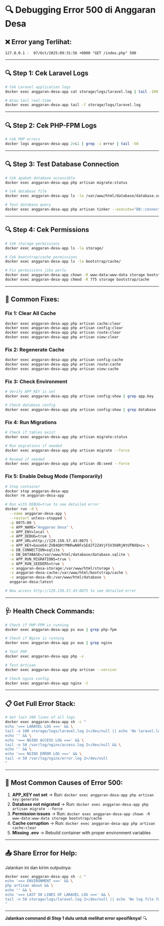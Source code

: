 # 🔍 Debugging Error 500 di Anggaran Desa

## ❌ Error yang Terlihat:
```
127.0.0.1 -  07/Oct/2025:09:31:56 +0000 "GET /index.php" 500
```

---

## 🔍 Step 1: Cek Laravel Logs

```bash
# Cek Laravel application logs
docker exec anggaran-desa-app cat storage/logs/laravel.log | tail -100

# Atau tail real-time
docker exec anggaran-desa-app tail -f storage/logs/laravel.log
```

---

## 🔍 Step 2: Cek PHP-FPM Logs

```bash
# Cek PHP errors
docker logs anggaran-desa-app 2>&1 | grep -i error | tail -50
```

---

## 🔍 Step 3: Test Database Connection

```bash
# Cek apakah database accessible
docker exec anggaran-desa-app php artisan migrate:status

# Cek database file
docker exec anggaran-desa-app ls -la /var/www/html/database/database.sqlite

# Test database query
docker exec anggaran-desa-app php artisan tinker --execute="DB::connection()->getPdo();"
```

---

## 🔍 Step 4: Cek Permissions

```bash
# Cek storage permissions
docker exec anggaran-desa-app ls -la storage/

# Cek bootstrap/cache permissions
docker exec anggaran-desa-app ls -la bootstrap/cache/

# Fix permissions jika perlu
docker exec anggaran-desa-app chown -R www-data:www-data storage bootstrap/cache database
docker exec anggaran-desa-app chmod -R 775 storage bootstrap/cache
```

---

## 🔧 Common Fixes:

### Fix 1: Clear All Cache

```bash
docker exec anggaran-desa-app php artisan cache:clear
docker exec anggaran-desa-app php artisan config:clear
docker exec anggaran-desa-app php artisan route:clear
docker exec anggaran-desa-app php artisan view:clear
```

### Fix 2: Regenerate Cache

```bash
docker exec anggaran-desa-app php artisan config:cache
docker exec anggaran-desa-app php artisan route:cache
docker exec anggaran-desa-app php artisan view:cache
```

### Fix 3: Check Environment

```bash
# Verify APP_KEY is set
docker exec anggaran-desa-app php artisan config:show | grep app.key

# Check database config
docker exec anggaran-desa-app php artisan config:show | grep database
```

### Fix 4: Run Migrations

```bash
# Check if tables exist
docker exec anggaran-desa-app php artisan migrate:status

# Run migrations if needed
docker exec anggaran-desa-app php artisan migrate --force

# Reseed if needed
docker exec anggaran-desa-app php artisan db:seed --force
```

### Fix 5: Enable Debug Mode (Temporarily)

```bash
# Stop container
docker stop anggaran-desa-app
docker rm anggaran-desa-app

# Run with DEBUG=true to see detailed error
docker run -d \
  --name anggaran-desa-app \
  --restart unless-stopped \
  -p 8075:80 \
  -e APP_NAME="Anggaran Desa" \
  -e APP_ENV=local \
  -e APP_DEBUG=true \
  -e APP_URL=http://129.150.57.43:8075 \
  -e APP_KEY=base64:ZVB4Q0tYMHhwN0FxSEdJT2Z4VjFSV3h0RjNtUTNXQnc= \
  -e DB_CONNECTION=sqlite \
  -e DB_DATABASE=/var/www/html/database/database.sqlite \
  -e APP_RUN_MIGRATIONS=true \
  -e APP_RUN_SEEDERS=true \
  -v anggaran-desa-storage:/var/www/html/storage \
  -v anggaran-desa-cache:/var/www/html/bootstrap/cache \
  -v anggaran-desa-db:/var/www/html/database \
  anggaran-desa:latest

# Now access http://129.150.57.43:8075 to see detailed error
```

---

## 🩺 Health Check Commands:

```bash
# Check if PHP-FPM is running
docker exec anggaran-desa-app ps aux | grep php-fpm

# Check if Nginx is running
docker exec anggaran-desa-app ps aux | grep nginx

# Test PHP
docker exec anggaran-desa-app php -v

# Test Artisan
docker exec anggaran-desa-app php artisan --version

# Check nginx config
docker exec anggaran-desa-app nginx -t
```

---

## 📋 Get Full Error Stack:

```bash
# Get last 200 lines of all logs
docker exec anggaran-desa-app sh -c "
echo '=== LARAVEL LOG ===' && \
tail -n 100 storage/logs/laravel.log 2>/dev/null || echo 'No laravel.log' && \
echo '' && \
echo '=== NGINX ACCESS LOG ===' && \
tail -n 50 /var/log/nginx/access.log 2>/dev/null && \
echo '' && \
echo '=== NGINX ERROR LOG ===' && \
tail -n 50 /var/log/nginx/error.log 2>/dev/null
"
```

---

## 🚨 Most Common Causes of Error 500:

1. **APP_KEY not set** → Run: `docker exec anggaran-desa-app php artisan key:generate`
2. **Database not migrated** → Run: `docker exec anggaran-desa-app php artisan migrate --force`
3. **Permission issues** → Run: `docker exec anggaran-desa-app chown -R www-data:www-data storage bootstrap/cache`
4. **Cache corruption** → Run: `docker exec anggaran-desa-app php artisan cache:clear`
5. **Missing .env** → Rebuild container with proper environment variables

---

## 📤 Share Error for Help:

Jalankan ini dan kirim outputnya:

```bash
docker exec anggaran-desa-app sh -c "
echo '=== ENVIRONMENT ===' && \
php artisan about && \
echo '' && \
echo '=== LAST 50 LINES OF LARAVEL LOG ===' && \
tail -n 50 storage/logs/laravel.log 2>/dev/null || echo 'No log file found'
"
```

---

**Jalankan command di Step 1 dulu untuk melihat error spesifiknya!** 🔍

